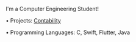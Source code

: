 I'm a Computer Engineering Student!

• Projects: 
[Contability](https://apps.apple.com/it/app/contability/id1618934016)

• Programming Languages:
C, Swift, Flutter, Java
